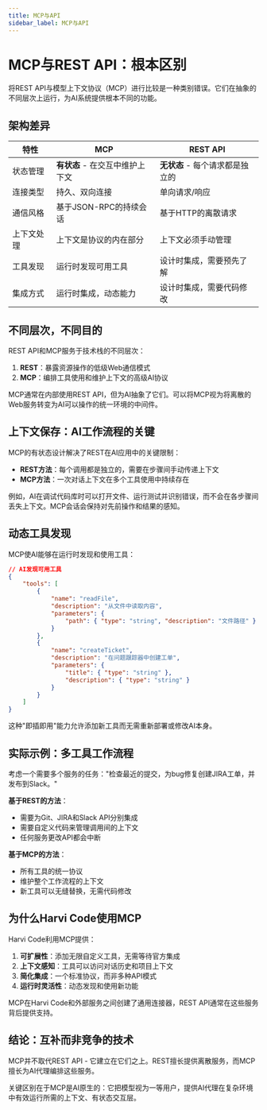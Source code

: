 ```yaml
---
title: MCP与API
sidebar_label: MCP与API
---
```


# MCP与REST API：根本区别

将REST API与模型上下文协议（MCP）进行比较是一种类别错误。它们在抽象的不同层次上运行，为AI系统提供根本不同的功能。

## 架构差异

| 特性       | MCP                             | REST API                        |
| ---------- | ------------------------------- | ------------------------------- |
| 状态管理   | **有状态** - 在交互中维护上下文 | **无状态** - 每个请求都是独立的 |
| 连接类型   | 持久、双向连接                  | 单向请求/响应                   |
| 通信风格   | 基于JSON-RPC的持续会话          | 基于HTTP的离散请求              |
| 上下文处理 | 上下文是协议的内在部分          | 上下文必须手动管理              |
| 工具发现   | 运行时发现可用工具              | 设计时集成，需要预先了解        |
| 集成方式   | 运行时集成，动态能力            | 设计时集成，需要代码修改        |

## 不同层次，不同目的

REST API和MCP服务于技术栈的不同层次：

1. **REST**：暴露资源操作的低级Web通信模式
2. **MCP**：编排工具使用和维护上下文的高级AI协议

MCP通常在内部使用REST API，但为AI抽象了它们。可以将MCP视为将离散的Web服务转变为AI可以操作的统一环境的中间件。

## 上下文保存：AI工作流程的关键

MCP的有状态设计解决了REST在AI应用中的关键限制：

- **REST方法**：每个调用都是独立的，需要在步骤间手动传递上下文
- **MCP方法**：一次对话上下文在多个工具使用中持续存在

例如，AI在调试代码库时可以打开文件、运行测试并识别错误，而不会在各步骤间丢失上下文。MCP会话会保持对先前操作和结果的感知。

## 动态工具发现

MCP使AI能够在运行时发现和使用工具：

```json
// AI发现可用工具
{
	"tools": [
		{
			"name": "readFile",
			"description": "从文件中读取内容",
			"parameters": {
				"path": { "type": "string", "description": "文件路径" }
			}
		},
		{
			"name": "createTicket",
			"description": "在问题跟踪器中创建工单",
			"parameters": {
				"title": { "type": "string" },
				"description": { "type": "string" }
			}
		}
	]
}
```

这种"即插即用"能力允许添加新工具而无需重新部署或修改AI本身。

## 实际示例：多工具工作流程

考虑一个需要多个服务的任务："检查最近的提交，为bug修复创建JIRA工单，并发布到Slack。"

**基于REST的方法**：

- 需要为Git、JIRA和Slack API分别集成
- 需要自定义代码来管理调用间的上下文
- 任何服务更改API都会中断

**基于MCP的方法**：

- 所有工具的统一协议
- 维护整个工作流程的上下文
- 新工具可以无缝替换，无需代码修改

## 为什么Harvi Code使用MCP

Harvi Code利用MCP提供：

1. **可扩展性**：添加无限自定义工具，无需等待官方集成
2. **上下文感知**：工具可以访问对话历史和项目上下文
3. **简化集成**：一个标准协议，而非多种API模式
4. **运行时灵活性**：动态发现和使用新功能

MCP在Harvi Code和外部服务之间创建了通用连接器，REST API通常在这些服务背后提供支持。

## 结论：互补而非竞争的技术

MCP并不取代REST API - 它建立在它们之上。REST擅长提供离散服务，而MCP擅长为AI代理编排这些服务。

关键区别在于MCP是AI原生的：它把模型视为一等用户，提供AI代理在复杂环境中有效运行所需的上下文、有状态交互层。
